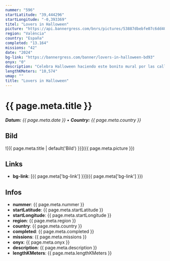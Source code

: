 ```yaml
---
nummer: "596"
startLatitude: "39,444296"
startLongitude: "-0,393369"
titel: "Lovers in Halloween"
picture: "https://api.bannergress.com/bnrs/pictures/53887dbebfe07c6dd4073575ca5cc182"
region: "València"
country: "España"
completed: "13.164"
missions: "42"
date: "2024"
bg-link: "https://bannergress.com/banner/lovers-in-halloween-bd93"
onyx: "0"
description: "Celebra Halloween haciendo este bonito mural por las calles de Valencia."
lengthKMeters: "10,574"
umap: ""
title: "Lovers in Halloween"
---
```


# {{ page.meta.title }}
_**Datum:** {{ page.meta.date }} • **Country:** {{ page.meta.country }}_

## Bild
![{{ page.meta.title | default('Bild') }}]({{ page.meta.picture }})

## Links
- **bg-link**: [{{ page.meta['bg-link'] }}]({{ page.meta['bg-link'] }})

## Infos
- **nummer**: {{ page.meta.nummer }}
- **startLatitude**: {{ page.meta.startLatitude }}
- **startLongitude**: {{ page.meta.startLongitude }}
- **region**: {{ page.meta.region }}
- **country**: {{ page.meta.country }}
- **completed**: {{ page.meta.completed }}
- **missions**: {{ page.meta.missions }}
- **onyx**: {{ page.meta.onyx }}
- **description**: {{ page.meta.description }}
- **lengthKMeters**: {{ page.meta.lengthKMeters }}

